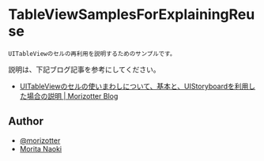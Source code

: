 TableViewSamplesForExplainingReuse
==================================

```
UITableViewのセルの再利用を説明するためのサンプルです。
```

説明は、下記ブログ記事を参考にしてください。

* [UITableViewのセルの使いまわしについて、基本と、UIStoryboardを利用した場合の説明 | Morizotter Blog](http://blog.morizotter.com/2013/12/24/uitableview-customcell-storyboard/)

## Author

- [@morizotter](http://twitter.com/morizotter)
- [Morita Naoki](http://moritanaoki.org/about/j)